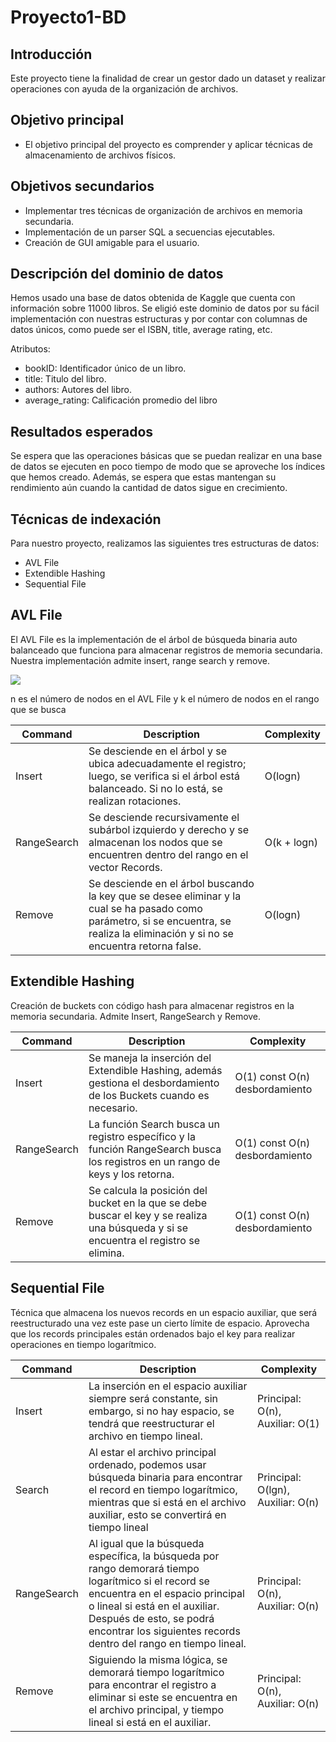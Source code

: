 # Proyecto1-BD

## Introducción

Este proyecto tiene la finalidad de crear un gestor dado un dataset y realizar operaciones con ayuda de la organización de archivos.

## Objetivo principal

- El objetivo principal del proyecto es comprender y aplicar técnicas de almacenamiento de archivos físicos.

## Objetivos secundarios

- Implementar tres técnicas de organización de archivos en memoria secundaria.
- Implementación de un parser SQL a secuencias ejecutables.
- Creación de GUI amigable para el usuario.


## Descripción del dominio de datos

Hemos usado una base de datos obtenida de Kaggle que cuenta con información sobre 11000 libros. Se eligió este dominio de datos por su fácil implementación con nuestras estructuras y por contar con columnas de datos únicos, como puede ser el ISBN, title, average rating, etc.

Atributos:

- bookID: Identificador único de un libro.
- title: Titulo del libro.
- authors: Autores del libro.
- average_rating: Calificación promedio del libro

## Resultados esperados

Se espera que las operaciones básicas que se puedan realizar en una base de datos se ejecuten en poco tiempo de modo que se aproveche los índices que hemos creado. Además, se espera que estas mantengan su rendimiento aún cuando la cantidad de datos sigue en crecimiento.

## Técnicas de indexación

Para nuestro proyecto, realizamos las siguientes tres estructuras de datos:

- AVL File
- Extendible Hashing
- Sequential File

## AVL File

El AVL File es la implementación de el árbol de búsqueda binaria auto balanceado que funciona para almacenar registros de memoria secundaria. Nuestra implementación admite insert, range search y remove.

![](https://www.google.com/url?sa=i&url=https%3A%2F%2Fwww.sahinarslan.tech%2Fposts%2Fdeep-dive-into-data-structures-using-javascript-avl-tree%2F&psig=AOvVaw007yMgl7PRLIVosJao1AiX&ust=1695734583950000&source=images&cd=vfe&opi=89978449&ved=0CBAQjRxqFwoTCJCg-d7txYEDFQAAAAAdAAAAABAD)

n es el número de nodos en el AVL File y k el número de nodos en el rango que se busca 

| Command | Description | Complexity |
| --- | --- | --- |
| Insert | Se desciende en el árbol y se ubica adecuadamente el registro; luego, se verifica si el árbol está balanceado. Si no lo está, se realizan rotaciones.| O(logn) |
| RangeSearch | Se desciende recursivamente el subárbol izquierdo y derecho y se almacenan los nodos que se encuentren dentro del rango en el vector Records. | O(k + logn) |
| Remove | Se desciende en el árbol buscando la key que se desee eliminar y la cual se ha pasado como parámetro, si se encuentra, se realiza la eliminación y si no se encuentra retorna false. | O(logn) |

## Extendible Hashing

Creación de buckets con código hash para almacenar registros en la memoria secundaria. Admite Insert, RangeSearch y Remove.

| Command | Description | Complexity |
| --- | --- | --- |
| Insert | Se maneja la inserción del Extendible Hashing, además gestiona el desbordamiento de los Buckets cuando es necesario.| O(1) const O(n) desbordamiento |
| RangeSearch | La función Search busca un registro específico y la función RangeSearch busca los registros en un rango de keys y los retorna. | O(1) const O(n) desbordamiento |
| Remove | Se calcula la posición del bucket en la que se debe buscar el key y se realiza una búsqueda y si se encuentra el registro se elimina. | O(1) const O(n) desbordamiento |

## Sequential File

Técnica que almacena los nuevos records en un espacio auxiliar, que será reestructurado una vez este pase un cierto límite de espacio. Aprovecha que los records principales están ordenados bajo el key para realizar operaciones en tiempo logarítmico.

| Command | Description | Complexity |
| --- | --- | --- |
| Insert | La inserción en el espacio auxiliar siempre será constante, sin embargo, si no hay espacio, se tendrá que reestructurar el archivo en tiempo lineal. | Principal: O(n), Auxiliar: O(1) |
| Search | Al estar el archivo principal ordenado, podemos usar búsqueda binaria para encontrar el record en tiempo logarítmico, mientras que si está en el archivo auxiliar, esto se convertirá en tiempo lineal | Principal: O(lgn), Auxiliar: O(n) |
| RangeSearch | Al igual que la búsqueda específica, la búsqueda por rango demorará tiempo logarítmico si el record se encuentra en el espacio principal o lineal si está en el auxiliar. Después de esto, se podrá encontrar los siguientes records dentro del rango en tiempo lineal. | Principal: O(n), Auxiliar: O(n) |
| Remove | Siguiendo la misma lógica, se demorará tiempo logarítmico para encontrar el registro a eliminar si este se encuentra en el archivo principal, y tiempo lineal si está en el auxiliar. | Principal: O(n), Auxiliar: O(n) |
